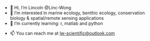 - 👋 Hi, I’m Lincoln @Linc-Wong
- 👀 I’m interested in marine ecology, benthic ecology, conservation biology & spatial/remote sensing applications 
- 🌱 I’m currently learning: r, matlab and python
<!---
- 💞️ I’m looking to collaborate on ...
--->
- 📫 You can reach me at lw-scientific@outlook.com

<!---
Linc-Wong/Linc-Wong is a ✨ special ✨ repository because its `README.md` (this file) appears on your GitHub profile.
You can click the Preview link to take a look at your changes.
--->

